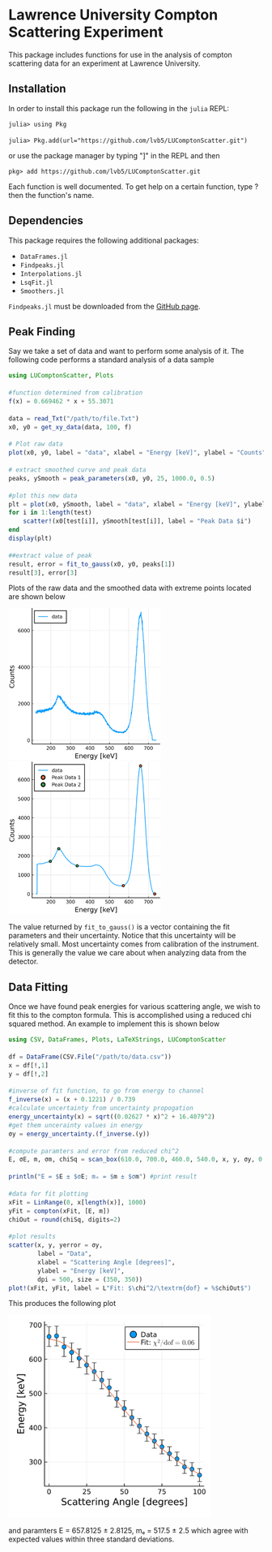 # Lawrence University Compton Scattering Experiment

This package includes functions for use in the analysis of compton scattering data for an experiment at Lawrence University. 

## Installation 

In order to install this package run the following in the `julia` REPL:

```
julia> using Pkg

julia> Pkg.add(url="https://github.com/lvb5/LUComptonScatter.git")
```

or use the package manager by typing "]" in the REPL and then

```
pkg> add https://github.com/lvb5/LUComptonScatter.git
```

Each function is well documented. To get help on a certain function, type ? then the function's name. 

## Dependencies

This package requires the following additional packages:

- `DataFrames.jl`
- `Findpeaks.jl`
- `Interpolations.jl`
- `LsqFit.jl`
- `Smoothers.jl`

`Findpeaks.jl` must be downloaded from the [GitHub page](https://github.com/tungli/Findpeaks.jl).

## Peak Finding

Say we take a set of data and want to perform some analysis of it. The following code performs a standard analysis of a data sample

```julia
using LUComptonScatter, Plots

#function determined from calibration
f(x) = 0.669462 * x + 55.3071

data = read_Txt("/path/to/file.Txt")
x0, y0 = get_xy_data(data, 100, f)

# Plot raw data
plot(x0, y0, label = "data", xlabel = "Energy [keV]", ylabel = "Counts", legend=:topleft)

# extract smoothed curve and peak data
peaks, ySmooth = peak_parameters(x0, y0, 25, 1000.0, 0.5)

#plot this new data
plt = plot(x0, ySmooth, label = "data", xlabel = "Energy [keV]", ylabel = "Counts", legend=:topleft)
for i in 1:length(test)
    scatter!(x0[test[i]], ySmooth[test[i]], label = "Peak Data $i")
end
display(plt)

##extract value of peak
result, error = fit_to_gauss(x0, y0, peaks[1])
result[3], error[3]
```
Plots of the raw data and the smoothed data with extreme points located are shown below

<img src="https://github.com/lvb5/LUComptonScatter/blob/master/examples/plot2.png" width="300"/> <img src="https://github.com/lvb5/LUComptonScatter/blob/master/examples/plot1.png" width="300"/> 

The value returned by `fit_to_gauss()` is a vector containing the fit parameters and their uncertainty. Notice that this uncertainty will be relatively small. Most uncertainty comes from calibration of the instrument. This is generally the value we care about when analyzing data from the detector. 

## Data Fitting 

Once we have found peak energies for various scattering angle, we wish to fit this to the compton formula. This is accomplished using a reduced chi squared method. An example to implement this is shown below 

```julia
using CSV, DataFrames, Plots, LaTeXStrings, LUComptonScatter

df = DataFrame(CSV.File("/path/to/data.csv"))
x = df[!,1]
y = df[!,2]

#inverse of fit function, to go from energy to channel
f_inverse(x) = (x + 0.1221) / 0.739
#calculate uncertainty from uncertainty propogation
energy_uncertainty(x) = sqrt((0.02627 * x)^2 + 16.4079^2)
#get them uncerainty values in energy
σy = energy_uncertainty.(f_inverse.(y))

#compute paramters and error from reduced chi^2
E, σE, m, σm, chiSq = scan_box(610.0, 700.0, 460.0, 540.0, x, y, σy, 0.08)

println("E = $E ± $σE; mₑ = $m ± $σm") #print result

#data for fit plotting
xFit = LinRange(0, x[length(x)], 1000)
yFit = compton(xFit, [E, m])
chiOut = round(chiSq, digits=2)

#plot results
scatter(x, y, yerror = σy,
        label = "Data", 
        xlabel = "Scattering Angle [degrees]", 
        ylabel = "Energy [keV]", 
        dpi = 500, size = (350, 350))
plot!(xFit, yFit, label = L"Fit: $\chi^2/\textrm{dof} = %$chiOut$")
```
This produces the following plot

<img src=https://github.com/lvb5/LUComptonScatter/blob/master/examples/scatteredPlotEg.png width="400">

and paramters E = 657.8125 ± 2.8125, mₑ = 517.5 ± 2.5 which agree with expected values within three standard deviations. 
